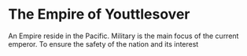 # The Empire of Youttlesover
An Empire reside in the Pacific. Military is the main focus of the current emperor. To ensure the safety of the nation and its interest